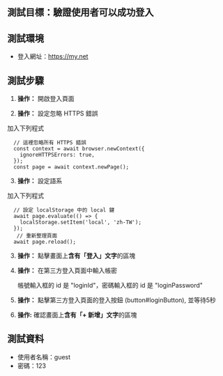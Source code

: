 ## 測試目標：驗證使用者可以成功登入

## 測試環境
*   登入網址：https://my.net

## 測試步驟

1.  **操作：** 開啟登入頁面

2.  **操作：** 設定忽略 HTTPS 錯誤

加入下列程式

```
  // 這裡忽略所有 HTTPS 錯誤
  const context = await browser.newContext({
    ignoreHTTPSErrors: true,
  });
  const page = await context.newPage();
```

3.  **操作：** 設定語系

加入下列程式

```
  // 設定 localStorage 中的 local 鍵
  await page.evaluate(() => {
    localStorage.setItem('local', 'zh-TW');
  });
   // 重新整理頁面
  await page.reload();
```

3.  **操作：** 點擊畫面上**含有「登入」文字**的區塊
    
4.  **操作：** 在第三方登入頁面中輸入帳密
     
     帳號輸入框的 id 是 "loginId"，密碼輸入框的 id 是 "loginPassword"

5.  **操作：** 點擊第三方登入頁面的登入按鈕 (button#loginButton), 並等待5秒   

6.  **操作:** 確認畫面上**含有「+ 新增」文字**的區塊


## 測試資料

*   使用者名稱：guest
*   密碼：123
